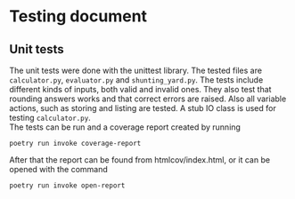 # Testing document

## Unit tests

The unit tests were done with the unittest library. The tested files are `calculator.py`, `evaluator.py` and `shunting_yard.py`. The tests include different kinds of inputs, both valid and invalid ones. They also test that rounding answers works and that correct errors are raised. Also all variable actions, such as storing and listing are tested. A stub IO class is used for testing `calculator.py`.  
The tests can be run and a coverage report created by running

`poetry run invoke coverage-report`

After that the report can be found from htmlcov/index.html, or it can be opened with the command

`poetry run invoke open-report`
